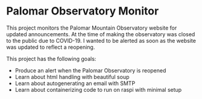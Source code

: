 # Palomar Observatory Monitor
This project monitors the Palomar Mountain Observatory website for updated
announcements. At the time of making the observatory was closed to the public
due to COVID-19. I wanted to be alerted as soon as the website was updated
to reflect a reopening.

This project has the following goals:
- Produce an alert when the Palomar Observatory is reopened
- Learn about html handling with beautiful soup
- Learn about autogenerating an email with SMTP
- Learn about containerizing code to run on raspi with minimal setup
